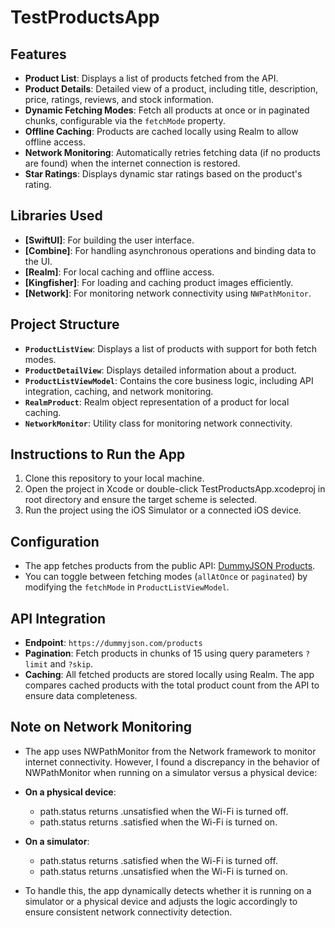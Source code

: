 # TestProductsApp

## Features
- **Product List**: Displays a list of products fetched from the API.
- **Product Details**: Detailed view of a product, including title, description, price, ratings, reviews, and stock information.
- **Dynamic Fetching Modes**: Fetch all products at once or in paginated chunks, configurable via the `fetchMode` property.
- **Offline Caching**: Products are cached locally using Realm to allow offline access.
- **Network Monitoring**: Automatically retries fetching data (if no products are found) when the internet connection is restored.
- **Star Ratings**: Displays dynamic star ratings based on the product's rating.

## Libraries Used
- **[SwiftUI]**: For building the user interface.
- **[Combine]**: For handling asynchronous operations and binding data to the UI.
- **[Realm]**: For local caching and offline access.
- **[Kingfisher]**: For loading and caching product images efficiently.
- **[Network]**: For monitoring network connectivity using `NWPathMonitor`.

## Project Structure
- **`ProductListView`**: Displays a list of products with support for both fetch modes.
- **`ProductDetailView`**: Displays detailed information about a product.
- **`ProductListViewModel`**: Contains the core business logic, including API integration, caching, and network monitoring.
- **`RealmProduct`**: Realm object representation of a product for local caching.
- **`NetworkMonitor`**: Utility class for monitoring network connectivity.

## Instructions to Run the App
1. Clone this repository to your local machine.
2. Open the project in Xcode or double-click TestProductsApp.xcodeproj in root directory and ensure the target scheme is selected.
3. Run the project using the iOS Simulator or a connected iOS device.

## Configuration
- The app fetches products from the public API: [DummyJSON Products](https://dummyjson.com/products).
- You can toggle between fetching modes (`allAtOnce` or `paginated`) by modifying the `fetchMode` in `ProductListViewModel`.

## API Integration
- **Endpoint**: `https://dummyjson.com/products`
- **Pagination**: Fetch products in chunks of 15 using query parameters `?limit` and `?skip`.
- **Caching**: All fetched products are stored locally using Realm. The app compares cached products with the total product count from the API to ensure data completeness.

## Note on Network Monitoring
- The app uses NWPathMonitor from the Network framework to monitor internet connectivity. However, I found a discrepancy in the behavior of NWPathMonitor when running on a simulator versus a physical device:

- **On a physical device**:
  - path.status returns .unsatisfied when the Wi-Fi is turned off.
  - path.status returns .satisfied when the Wi-Fi is turned on.
    
- **On a simulator**:
  - path.status returns .satisfied when the Wi-Fi is turned off.
  - path.status returns .unsatisfied when the Wi-Fi is turned on.

- To handle this, the app dynamically detects whether it is running on a simulator or a physical device and adjusts the logic accordingly to ensure consistent network connectivity detection.
